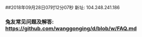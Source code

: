 ##2018年09月28日07时12分07秒 新址: 104.248.241.186
### 兔友常见问题及解答: https://github.com/wanggonging/d/blob/w/FAQ.md
